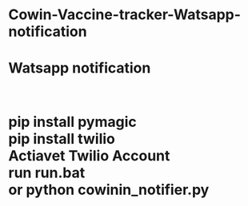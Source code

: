 # Cowin-Vaccine-tracker-Watsapp-notification
<h1>Watsapp notification<h1><br/>
pip install pymagic<br/>
pip install twilio<br/>
Actiavet Twilio Account<br/>
run run.bat<br/>
or python cowinin_notifier.py<br/>

